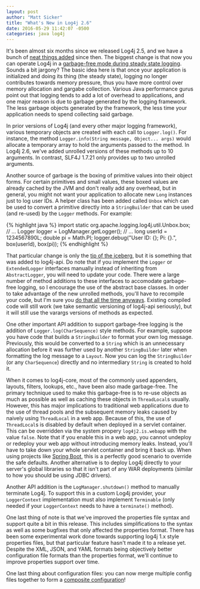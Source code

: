 ```yaml
---
layout: post
author: "Matt Sicker"
title: "What's New in Log4j 2.6"
date: 2016-05-29 11:42:07 -0500
categories: java log4j
---
```

It's been almost six months since we released Log4j 2.5, and we have a bunch of
[neat things added][cl] since then. The biggest change is that now you can operate
Log4j in a [garbage-free mode during steady state logging][gcfree]. Sounds a bit
jargony? The basic idea here is that once your application is initialized and
doing its thing (the steady state), logging no longer contributes towards memory
pressure, thus you have more control over memory allocation and gargabe collection.
Various Java performance gurus point out that logging tends to add a lot of
overhead to applications, and one major reason is due to garbage generated by
the logging framework. The less garbage objects generated by the framework, the
less time your application needs to spend collecting said garbage.

In prior versions of Log4j (and every other major logging framework), various
temporary objects are created with each call to `Logger.log()`. For instance,
the method `Logger.info(String message, Object... args)` would allocate a
temporary array to hold the arguments passed to the method. In Log4j 2.6, we've
added unrolled versions of these methods up to 10 arguments. In contrast,
SLF4J 1.7.21 only provides up to two unrolled arguments.

Another source of garbage is the boxing of primitive values into their object
forms. For certain primitives and small values, these boxed values are already
cached by the JVM and don't really add any overhead, but in general, you might
not want your application to allocate new `Long` instances just to log user IDs.
A helper class has been added called `Unbox` which can be used to convert a
primitive directly into a `StringBuilder` that can be used (and re-used) by the
`Logger` methods. For example:

{% highlight java %}
import static org.apache.logging.log4j.util.Unbox.box;
// ...
Logger logger = LogManager.getLogger();
// ...
long userId = 1234567890L;
double pi = Math.PI;
logger.debug("User ID: {}; Pi: {}.", box(userId), box(pi));
{% endhighlight %}

That particular change is only the [tip of the iceberg][perf], but it is something
that was added to log4j-api. Do note that if you implement the `Logger` or
`ExtendedLogger` interfaces manually instead of inheriting from `AbstractLogger`,
you will need to update your code. There were a large number of method additions
to these interfaces to accomodate garbage-free logging, so I encourage the use
of the abstract base classes. In order to take advantage of the new unrolled
methods, you'll have to recompile your code, but I'm sure you [do that all the
time anyways][cd]. Existing compiled code will still work (we take semantic
versioning of log4j-api seriously), but it will still use the varargs versions
of methods as expected.

One other important API addition to support garbage-free logging is the addition
of `Logger.log(CharSequence)` style methods. For example, suppose you have code
that builds a `StringBuilder` to format your own log message. Previously, this
would be converted to a `String` which is an unnecessary allocation before it was
further used by another `StringBuilder` later when formatting the log message to
a `Layout`. Now you can log the `StringBuilder` (or any `CharSequence`) directly
and no intermediary `String` is created to hold it.

When it comes to log4j-core, most of the commonly used appenders, layouts,
filters, lookups, etc., have been also made garbage-free. The primary technique
used to make this garbage-free is to re-use objects as much as possible as well
as caching these objects in `ThreadLocal`s usually. However, this has major
implications to traditional web applications due to the use of thread pools and
the subsequent memory leaks caused by naively using `ThreadLocal` in a web app.
Because of this, the use of `ThreadLocal`s is disabled by default when deployed
in a servlet container. This can be overridden via the system propery
`log4j2.is.webapp` with the value `false`. Note that if you enable this in a web
app, you cannot undeploy or redeploy your web app without introducing memory
leaks. Instead, you'll have to take down your whole servlet container and bring
it back up. When using projects like [Spring Boot][sb], this is a perfectly good
scenario to override the safe defaults. Another alternative is to deploy Log4j
directly to your server's global libraries so that it isn't part of any WAR
deployments (similar to how you should be using JDBC drivers).

Another API addition is the `LogManager.shutdown()` method to manually
terminate Log4j. To support this in a custom Log4j provider, your `LoggerContext`
implementation must also implement `Terminable` (only needed if your
`LoggerContext` needs to have a `terminate()` method).

One last thing of note is that we've improved the properties file syntax and
support quite a bit in this release. This includes simplifications to the syntax
as well as some bugfixes that only affected the properties format. There has been
some experimental work done towards supporting log4j 1.x style properties files,
but that particular feature hasn't made it to a release yet. Despite the XML,
JSON, and YAML formats being objectively better configuration file formats than
the properties format, we'll continue to improve properties support over time.

One last thing about configuration files: you can now merge multiple config
files together to form a [composite configuration][composite]!

[gcfree]: https://issues.apache.org/jira/browse/LOG4J2-1270
[cd]: http://martinfowler.com/bliki/ContinuousDelivery.html
[cl]: https://logging.apache.org/log4j/2.x/changes-report.html#a2.6
[perf]: https://logging.apache.org/log4j/2.x/performance.html
[sb]: http://projects.spring.io/spring-boot/
[composite]: https://logging.apache.org/log4j/2.x/manual/configuration.html#CompositeConfiguration
